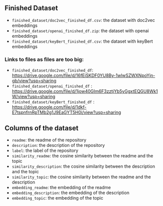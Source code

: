 ## Finished Dataset

-   `finished_dataset/doc2vec_finished_df.csv`: the dataset with doc2vec embeddings
-   `finished_dataset/openai_finished_df.zip`: the dataset with openai embeddings
-   `finished_dataset/keyBert_finished_df.csv`: the dataset with keyBert embeddings

### Links to files as files are too big:

-   `finished_dataset/doc2vec_finished_df`: https://drive.google.com/file/d/16fEiSKDF0YU8By-1wlwSZWXNpoYjn-gb/view?usp=sharing
-   `finished_dataset/openai_finished_df` : https://drive.google.com/file/d/1jow40GIm6F3zztjYb5yGgxtEQGU8Wk1W/view?usp=sharing
-   `finished_dataset/keyBert_finished_df` : https://drive.google.com/file/d/1dkf-E7tspnfrnRpTMb2g1J9EaGYT5H0i/view?usp=sharing

## Columns of the dataset

-   `readme`: the readme of the repository
-   `description`: the description of the repository
-   `label`: the label of the repository
-   `similarity_readme`: the cosine similarity between the readme and the topic
-   `similarity_description`: the cosine similarity between the description and the topic
-   `similarity_topic`: the cosine similarity between the readme and the description
-   `embedding_readme`: the embedding of the readme
-   `embedding_description`: the embedding of the description
-   `embedding_topic`: the embedding of the topic
